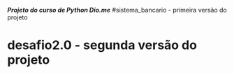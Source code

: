 ***Projeto do curso de Python Dio.me***
#sistema_bancario - primeira versão do projeto
# desafio2.0 - segunda versão do projeto

